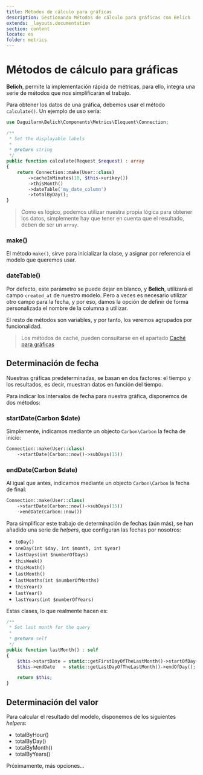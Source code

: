 ```yaml
---
title: Métodos de cálculo para gráficas
description: Gestionando Métodos de cálculo para gráficas con Belich
extends: _layouts.documentation
section: content
locate: es
folder: metrics
---
```


# Métodos de cálculo para gráficas

**Belich**, permite la implementación rápida de métricas, para ello, integra una serie de métodos que nos simplificarán el trabajo.

Para obtener los datos de una gráfica, debemos usar el método `calculate()`. Un ejemplo de uso sería:

```php
use Daguilarm\Belich\Components\Metrics\Eloquent\Connection;

/**
 * Set the displayable labels
 *
 * @return string
 */
public function calculate(Request $request) : array
{
    return Connection::make(User::class)
        ->cacheInMinutes(10, $this->urikey())
        ->thisMonth()
        ->dateTable('my_date_column')
        ->totalByDay();
}
```

>Como es lógico, podemos utilizar nuestra propia lógica para obtener los datos, simplemente hay que tener en cuenta que el resultado, deben de ser un `array`.

### make()

El método `make()`, sirve para inicializar la clase, y asignar por referencia el modelo que queremos usar.

### dateTable()

Por defecto, este parámetro se puede dejar en blanco, y **Belich**, utilizará el campo `created_at` de nuestro modelo. Pero a veces es necesario utilizar otro campo para la fecha, y por eso, damos la opción de definir de forma personalizada el nombre de la columna a utilizar.

El resto de métodos son variables, y por tanto, los veremos agrupados por funcionalidad.

>Los métodos de caché, pueden consultarse en el apartado [Caché para gráficas](cache)

## Determinación de fecha

Nuestras gráficas predeterminadas, se basan en dos factores: el tiempo y los resultados, es decir, muestran datos en función del tiempo.

Para indicar los intervalos de fecha para nuestra gráfica, disponemos de dos métodos:

### startDate(Carbon $date)

Simplemente, indicamos mediante un objecto `Carbon\Carbon` la fecha de inicio:

```php
Connection::make(User::class)
    ->startDate(Carbon::now()->subDays(15))
```

### endDate(Carbon $date)

Al igual que antes, indicamos mediante un objecto `Carbon\Carbon` la fecha de final:

```php
Connection::make(User::class)
    ->startDate(Carbon::now()->subDays(15))
    ->endDate(Carbon::now())
```

Para simplificar este trabajo de determinación de fechas (aún más), se han añadido una serie de *helpers*, que configuran las fechas por nosotros:

- `toDay()`
- `oneDay(int $day, int $month, int $year)`
- `lastDays(int $numberOfDays)`
- `thisWeek()`
- `thisMonth()`
- `lastMonth()`
- `lastMonths(int $numberOfMonths)`
- `thisYear()`
- `lastYear()`
- `lastYears(int $numberOfYears)`

Estas clases, lo que realmente hacen es:

```php
/**
 * Set last month for the query
 *
 * @return self
 */
public function lastMonth() : self
{
    $this->startDate = static::getFirstDayOfTheLastMonth()->startOfDay();
    $this->endDate   = static::getLastDayOfTheLastMonth()->endOfDay();

    return $this;
}
```

## Determinación del valor

Para calcular el resultado del modelo, disponemos de los siguientes *helpers*:

- totalByHour()
- totalByDay()
- totalByMonth()
- totalByYears()

Próximamente, más opciones...
